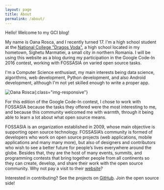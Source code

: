 ```yaml
---
layout: page
title: About
permalink: /about/
---
```


Hello! Welcome to my GCI blog!

My name is Oana Rosca, and I recently turned 17. I'm a high school student at the [National College "Dragos Voda"](http://www.cndv.ro/), 
a high school located in my hometown, Sighetu Marmatiei, a small city in northern Romania. I will be using this website as a blog during 
my participation in the Google Code-In 2016 contest, working with FOSSASIA on varied open source tasks.

I'm a Computer Science enthusiast, my main interests being data science, algorithms, web development, Python development, and also Android
development, although I'm not yet skilled enough to write a proper app.

![Oana Rosca](/blog/images/oanarosca.jpg){:class="img-responsive"}

For this edition of the Google Code-In contest, I chose to work with FOSSASIA because the tasks they offered were the most interesting to me,
and because this community welcomed me with warmth, through it being able to learn a lot about what open source means.

FOSSASIA is an organization established in 2009, whose main objective is supporting open source technology. FOSSASIA’s community is formed of developers who work on open source projects (web applications, mobile applications and many many more), but also of designers and contributors who wish to see a better future for people’s lives everywhere around the globe. Besides that, they are the host of many events, summits, and programming contests that bring together people from all continents so they can create, develop, and share their work with the open source community. Why not pay a visit to their [website](https://fossasia.org)?

Interested in contributing? See the projects on [GitHub](https://github.com/fossasia). Join the open source side!


